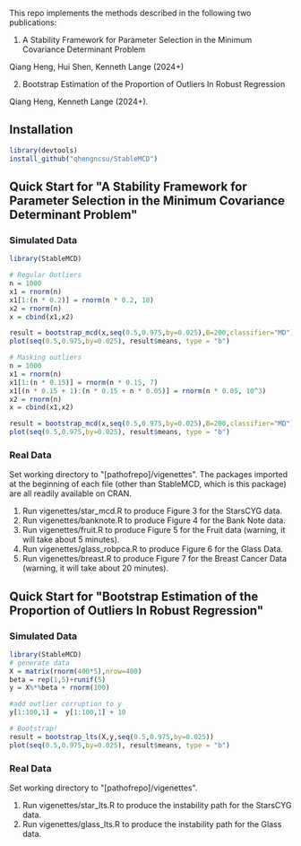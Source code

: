This repo implements the methods described in the following two publications:

1. A Stability Framework for Parameter Selection in the Minimum Covariance Determinant Problem

Qiang Heng, Hui Shen, Kenneth Lange (2024+)

2. Bootstrap Estimation of the Proportion of Outliers In Robust Regression

Qiang Heng, Kenneth Lange (2024+).

## Installation

```R
library(devtools)
install_github("qhengncsu/StableMCD")
```
## Quick Start for "A Stability Framework for Parameter Selection in the Minimum Covariance Determinant Problem"

### Simulated Data
```R
library(StableMCD)

# Regular Outliers
n = 1000
x1 = rnorm(n)
x1[1:(n * 0.2)] = rnorm(n * 0.2, 10)
x2 = rnorm(n)
x = cbind(x1,x2)

result = bootstrap_mcd(x,seq(0.5,0.975,by=0.025),B=200,classifier="MD")
plot(seq(0.5,0.975,by=0.025), result$means, type = "b")

# Masking outliers
n = 1000
x1 = rnorm(n)
x1[1:(n * 0.15)] = rnorm(n * 0.15, 7)
x1[(n * 0.15 + 1):(n * 0.15 + n * 0.05)] = rnorm(n * 0.05, 10^3)
x2 = rnorm(n)
x = cbind(x1,x2)

result = bootstrap_mcd(x,seq(0.5,0.975,by=0.025),B=200,classifier="MD")
plot(seq(0.5,0.975,by=0.025), result$means, type = "b")
```

### Real Data
Set working directory to "[pathofrepo]/vigenettes". The packages imported at the
beginning of each file (other than StableMCD, which is this package) are all 
readily available on CRAN.
1. Run vigenettes/star_mcd.R to produce Figure 3 for the StarsCYG data.
2. Run vigenettes/banknote.R to produce Figure 4 for the Bank Note data.
3. Run vigenettes/fruit.R to produce Figure 5 for the Fruit data (warning, it will
take about 5 minutes).
4. Run vigenettes/glass_robpca.R to produce Figure 6 for the Glass Data.
5. Run vigenettes/breast.R to produce Figure 7 for the Breast Cancer Data (warning, 
it will take about 20 minutes).


## Quick Start for "Bootstrap Estimation of the Proportion of Outliers In Robust Regression"

### Simulated Data
```R
library(StableMCD)
# generate data
X = matrix(rnorm(400*5),nrow=400)
beta = rep(1,5)+runif(5)
y = X%*%beta + rnorm(100)

#add outlier corruption to y
y[1:100,1] =  y[1:100,1] + 10

# Bootstrap!
result = bootstrap_lts(X,y,seq(0.5,0.975,by=0.025))
plot(seq(0.5,0.975,by=0.025), result$means, type = "b")
```

### Real Data
Set working directory to "[pathofrepo]/vigenettes".
1. Run vigenettes/star_lts.R to produce the instability path for the StarsCYG data.
2. Run vigenettes/glass_lts.R to produce the instability path for the Glass data.
